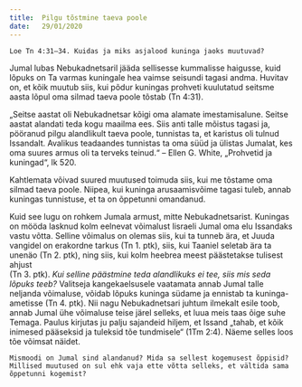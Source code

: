 ```yaml
---
title:  Pilgu tõstmine taeva poole
date:   29/01/2020
---
```



`Loe Tn 4:31–34. Kuidas ja miks asjalood kuninga jaoks muutuvad?`

Jumal lubas Nebukadnetsaril jääda sellisesse kummalisse haigusse, kuid lõpuks on Ta varmas kuningale hea vaimse seisundi tagasi andma. Huvitav on, et kõik muutub siis, kui põdur kuningas prohveti kuulutatud seitsme aasta lõpul oma silmad taeva poole tõstab (Tn 4:31).

„Seitse aastat oli Nebukadnetsar kõigi oma alamate imestamisalune. Seitse aastat alandati teda kogu maailma ees. Siis anti talle mõistus tagasi ja, pööranud pilgu alandlikult taeva poole, tunnistas ta, et karistus oli tulnud Issandalt. Avalikus teadaandes tunnistas ta oma süüd ja ülistas Jumalat, kes oma suures armus oli ta terveks teinud.“ – Ellen G. White, „Prohvetid ja kuningad“, lk 520.

Kahtlemata võivad suured muutused toimuda siis, kui me tõstame oma silmad taeva poole. Niipea, kui kuninga arusaamisvõime tagasi tuleb, annab kuningas tunnistuse, et ta on õppetunni omandanud.

Kuid see lugu on rohkem Jumala armust, mitte Nebukadnetsarist. Kuningas on mööda lasknud kolm eelnevat võimalust Iisraeli Jumal oma elu Issandaks vastu võtta. Selline võimalus on olemas siis, kui ta tunneb ära, et Juuda vangidel on erakordne tarkus (Tn 1. ptk), siis, kui Taaniel seletab ära ta unenäo (Tn 2. ptk), ning siis, kui kolm heebrea meest päästetakse tulisest ahjust  
(Tn 3. ptk). _Kui selline päästmine teda alandlikuks ei tee, siis mis seda lõpuks teeb?_ Valitseja kangekaelsusele vaatamata annab Jumal talle neljanda võimaluse, võidab lõpuks kuninga südame ja ennistab ta kuninga-ametisse (Tn 4. ptk). Nii nagu Nebukadnetsari juhtum ilmekalt esile toob, annab Jumal ühe võimaluse teise järel selleks, et luua meis taas õige suhe Temaga. Paulus kirjutas ju palju sajandeid hiljem, et Issand „tahab, et kõik inimesed pääseksid ja tuleksid tõe tundmisele“ (1Tm 2:4). Näeme selles loos tõe võimsat näidet.

`Mismoodi on Jumal sind alandanud? Mida sa sellest kogemusest õppisid? Millised muutused on sul ehk vaja ette võtta selleks, et vältida sama õppetunni kogemist?`
